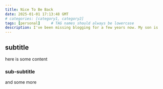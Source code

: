 ```yaml
---
title: Nice To Be Back
date: 2025-01-01 17:13:48 GMT
# categories: [category1, category2]
tags: [personal]     # TAG names should always be lowercase
description: I've been missing blogging for a few years now. My son is now 8 and hoping to get back into it.
---
```


## subtitle
here is some content

### sub-subtitle
and some more